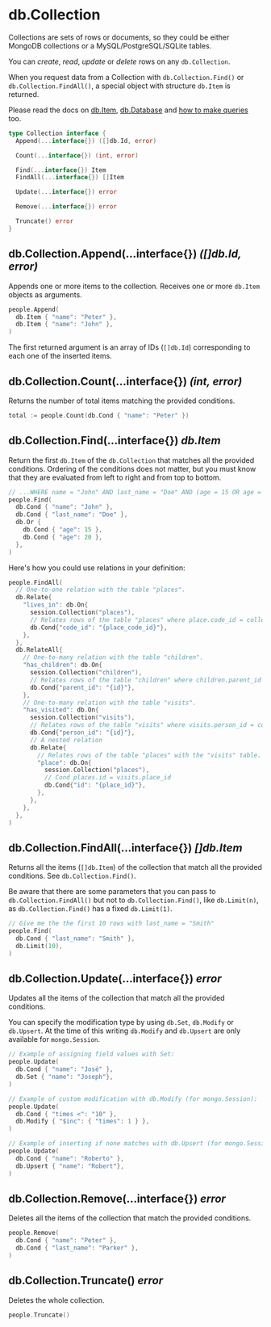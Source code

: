 # db.Collection

Collections are sets of rows or documents, so they could be either MongoDB collections or a MySQL/PostgreSQL/SQLite tables.

You can *create*, *read*, *update* or *delete* rows on any ``db.Collection``.

When you request data from a Collection with ``db.Collection.Find()`` or ``db.Collection.FindAll()``, a special object
with structure ``db.Item`` is returned.

Please read the docs on [db.Item](/db/item), [db.Database](/db/database) and [how to make queries](/db/queries) too.

```go
type Collection interface {
  Append(...interface{}) ([]db.Id, error)

  Count(...interface{}) (int, error)

  Find(...interface{}) Item
  FindAll(...interface{}) []Item

  Update(...interface{}) error

  Remove(...interface{}) error

  Truncate() error
}
```

## db.Collection.Append(...interface{}) *([]db.Id, error)*

Appends one or more items to the collection. Receives one or more ``db.Item`` objects as arguments.

```go
people.Append(
  db.Item { "name": "Peter" },
  db.Item { "name": "John" },
)
```

The first returned argument is an array of IDs (`[]db.Id`) corresponding to each one of the inserted items.

## db.Collection.Count(...interface{}) *(int, error)*

Returns the number of total items matching the provided conditions.

```go
total := people.Count(db.Cond { "name": "Peter" })
```

## db.Collection.Find(...interface{}) *db.Item*

Return the first ``db.Item`` of the ``db.Collection`` that matches all the provided conditions. Ordering of the conditions
does not matter, but you must know that they are evaluated from left to right and from top to bottom.

```go
// ...WHERE name = "John" AND last_name = "Doe" AND (age = 15 OR age = 20)
people.Find(
  db.Cond { "name": "John" },
  db.Cond { "last_name": "Doe" },
  db.Or {
    db.Cond { "age": 15 },
    db.Cond { "age": 20 },
  },
)
```

Here's how you could use relations in your definition:

```go
people.FindAll(
  // One-to-one relation with the table "places".
  db.Relate{
    "lives_in": db.On{
      session.Collection("places"),
      // Relates rows of the table "places" where place.code_id = collection.place_code_id.
      db.Cond{"code_id": "{place_code_id}"},
    },
  },
  db.RelateAll{
    // One-to-many relation with the table "children".
    "has_children": db.On{
      session.Collection("children"),
      // Relates rows of the table "children" where children.parent_id = collection.id
      db.Cond{"parent_id": "{id}"},
    },
    // One-to-many relation with the table "visits".
    "has_visited": db.On{
      session.Collection("visits"),
      // Relates rows of the table "visits" where visits.person_id = collection.id
      db.Cond{"person_id": "{id}"},
      // A nested relation
      db.Relate{
        // Relates rows of the table "places" with the "visits" table.
        "place": db.On{
          session.Collection("places"),
          // Cond places.id = visits.place_id
          db.Cond{"id": "{place_id}"},
        },
      },
    },
  },
)
```

## db.Collection.FindAll(...interface{}) *[]db.Item*

Returns all the items (``[]db.Item``) of the collection that match all the provided conditions. See ``db.Collection.Find()``.

Be aware that there are some parameters that you can pass to ``db.Collection.FindAll()`` but not to ``db.Collection.Find()``,
like ``db.Limit(n)``, as ``db.Collection.Find()`` has a fixed ``db.Limit(1)``.

```go
// Give me the the first 10 rows with last_name = "Smith"
people.Find(
  db.Cond { "last_name": "Smith" },
  db.Limit(10),
)
```

## db.Collection.Update(...interface{}) *error*

Updates all the items of the collection that match all the provided conditions.

You can specify the modification type by using ``db.Set``, ``db.Modify`` or ``db.Upsert``. At the time of this writing
``db.Modify`` and ``db.Upsert`` are only available for ``mongo.Session``.

```go
// Example of assigning field values with Set:
people.Update(
  db.Cond { "name": "José" },
  db.Set { "name": "Joseph"},
)

// Example of custom modification with db.Modify (for mongo.Session):
people.Update(
  db.Cond { "times <": "10" },
  db.Modify { "$inc": { "times": 1 } },
)

// Example of inserting if none matches with db.Upsert (for mongo.Session):
people.Update(
  db.Cond { "name": "Roberto" },
  db.Upsert { "name": "Robert"},
)
```

## db.Collection.Remove(...interface{}) *error*

Deletes all the items of the collection that match the provided conditions.

```go
people.Remove(
  db.Cond { "name": "Peter" },
  db.Cond { "last_name": "Parker" },
)
```

## db.Collection.Truncate() *error*

Deletes the whole collection.

```go
people.Truncate()
```

